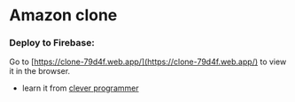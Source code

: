 # Amazon clone 
### Deploy to Firebase: 
Go to [https://clone-79d4f.web.app/](https://clone-79d4f.web.app/) to view it in the browser.

- learn it from [clever programmer](https://www.youtube.com/c/CleverProgrammer/)
